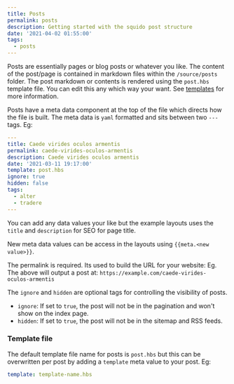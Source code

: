 ```yaml
---
title: Posts
permalink: posts
description: Getting started with the squido post structure
date: '2021-04-02 01:55:00'
tags: 
  - posts
---
```


Posts are essentially pages or blog posts or whatever you like. The content of the post/page is contained in markdown files within the `/source/posts` folder. The post markdown or contents is rendered using the `post.hbs` template file. You can edit this any which way your want. See [templates](/templates) for more information.

Posts have a meta data component at the top of the file which directs how the file is built. The meta data is `yaml` formatted and sits between two `---` tags. Eg:

``` yaml
---
title: Caede virides oculos armentis
permalink: caede-virides-oculos-armentis
description: Caede virides oculos armentis
date: '2021-03-11 19:17:00'
template: post.hbs
ignore: true
hidden: false
tags: 
  - alter
  - tradere
---
```

You can add any data values your like but the example layouts uses the `title` and `description` for SEO for page title. 

New meta data values can be access in the layouts using `{{meta.<new value>}}`.

The permalink is required. Its used to build the URL for your website: Eg. The above will output a post at: `https://example.com/caede-virides-oculos-armentis`

The `ignore` and `hidden` are optional tags for controlling the visibility of posts.

- `ignore`: If set to `true`, the post will not be in the pagination and won't show on the index page.
- `hidden`: If set to `true`, the post will not be in the sitemap and RSS feeds.

### Template file

The default template file name for posts is `post.hbs` but this can be overwritten per post by adding a `template` meta value to your post. Eg:

``` yaml
template: template-name.hbs
```
